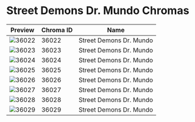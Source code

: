 # Street Demons Dr. Mundo Chromas

| Preview | Chroma ID | Name |
|---------|-----------|------|
| ![36022](https://raw.communitydragon.org/latest/plugins/rcp-be-lol-game-data/global/default/v1/champion-chroma-images/36/36022.png) | 36022 | Street Demons Dr. Mundo |
| ![36023](https://raw.communitydragon.org/latest/plugins/rcp-be-lol-game-data/global/default/v1/champion-chroma-images/36/36023.png) | 36023 | Street Demons Dr. Mundo |
| ![36024](https://raw.communitydragon.org/latest/plugins/rcp-be-lol-game-data/global/default/v1/champion-chroma-images/36/36024.png) | 36024 | Street Demons Dr. Mundo |
| ![36025](https://raw.communitydragon.org/latest/plugins/rcp-be-lol-game-data/global/default/v1/champion-chroma-images/36/36025.png) | 36025 | Street Demons Dr. Mundo |
| ![36026](https://raw.communitydragon.org/latest/plugins/rcp-be-lol-game-data/global/default/v1/champion-chroma-images/36/36026.png) | 36026 | Street Demons Dr. Mundo |
| ![36027](https://raw.communitydragon.org/latest/plugins/rcp-be-lol-game-data/global/default/v1/champion-chroma-images/36/36027.png) | 36027 | Street Demons Dr. Mundo |
| ![36028](https://raw.communitydragon.org/latest/plugins/rcp-be-lol-game-data/global/default/v1/champion-chroma-images/36/36028.png) | 36028 | Street Demons Dr. Mundo |
| ![36029](https://raw.communitydragon.org/latest/plugins/rcp-be-lol-game-data/global/default/v1/champion-chroma-images/36/36029.png) | 36029 | Street Demons Dr. Mundo |